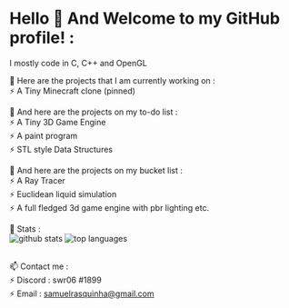 # Hello 👋 And Welcome to my GitHub profile! : 

<!--
**swr06/swr06** is a ✨ _special_ ✨ repository because its `README.md` (this file) appears on your GitHub profile.

Here are some ideas to get you started:

- 🔭 I’m currently working on ...
- 🌱 I’m currently learning ...
- 👯 I’m looking to collaborate on ...
- 🤔 I’m looking for help with ...
- 💬 Ask me about ...
- 📫 How to reach me: ...
- 😄 Pronouns: ...
- ⚡ Fun fact: ...
-->

I mostly code in C, C++ and OpenGL <br /> 

🔭 Here are the projects that I am currently working on : <br /> 
  ⚡ A Tiny Minecraft clone (pinned) <br />

🔭 And here are the projects on my to-do list : <br />
  ⚡ A Tiny 3D Game Engine <br />
  ⚡ A paint program <br />
  ⚡ STL style Data Structures <br />
  
  🔭 And here are the projects on my bucket list : <br />
  ⚡ A Ray Tracer <br />
  ⚡ Euclidean liquid simulation <br />
  ⚡ A full fledged 3d game engine with pbr lighting etc. <br />
  
  🔭 Stats : <br />
  ![github stats](https://github-readme-stats.vercel.app/api?username=swr06&theme=gruvbox&show_icons=true&include_all_commits=true) ![top languages](https://github-readme-stats.vercel.app/api/top-langs/?username=swr06&theme=gruvbox&layout=compact)
  
<br /> 📫 Contact me : <br /> 
  ⚡ Discord : swr06 #1899 <br /> 
  ⚡ Email : samuelrasquinha@gmail.com <br /> 


